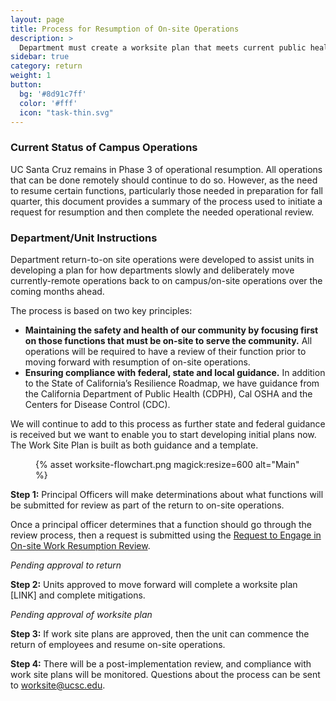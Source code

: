 ```yaml
---
layout: page
title: Process for Resumption of On-site Operations
description: >
  Department must create a worksite plan that meets current public health guidelines.
sidebar: true
category: return
weight: 1
button:
  bg: '#8d91c7ff'
  color: '#fff'
  icon: "task-thin.svg"
---
```



### Current Status of Campus Operations

UC Santa Cruz remains in Phase 3 of operational resumption. All operations that can be done remotely should continue to do so. However, as the need to resume certain functions, particularly those needed in preparation for fall quarter, this document provides a summary of the process used to initiate a request for resumption and then complete the needed operational review.

### Department/Unit Instructions

Department return-to-on site operations were developed to assist units in developing a plan for how departments slowly and deliberately move currently-remote operations back to on campus/on-site operations over the coming months ahead.

The process is based on two key principles:

* **Maintaining the safety and health of our community by focusing first on those functions that must be on-site to serve the community.** All operations will be required to have a review of their function prior to moving forward with resumption of on-site operations.
* **Ensuring compliance with federal, state and local guidance.** In addition to the State of California’s Resilience Roadmap, we have guidance from the California Department of Public Health (CDPH), Cal OSHA and the Centers for Disease Control (CDC).

We will continue to add to this process as further state and federal guidance is received but we want to enable you to start developing initial plans now. The Work Site Plan is built as both guidance and a template. 


<figure class="inline-image center">{% asset worksite-flowchart.png magick:resize=600 alt="Main" %}</figure>

**Step 1:** Principal Officers will make determinations about what functions will be submitted for review as part of the return to on-site operations.

Once a principal officer determines that a function should go through the review process, then a request is submitted using the [Request to Engage in On-site Work Resumption Review](https://docs.google.com/forms/d/1efH_SosQgn4KPrdt8VNpGONK3URQ3-wpG7qXoHzH_Kc/viewform?ts=5efb86de&edit_requested=true).


_Pending approval to return_

**Step 2:** Units approved to move forward will complete a worksite plan [LINK] and complete mitigations. 

_Pending approval of worksite plan_

**Step 3:** If work site plans are approved, then the unit can commence the return of employees and resume on-site operations.

**Step 4:** There will be a post-implementation review, and compliance with work site plans will be monitored. Questions about the process can be sent to [worksite@ucsc.edu](mailto:worksite@ucsc.edu).
